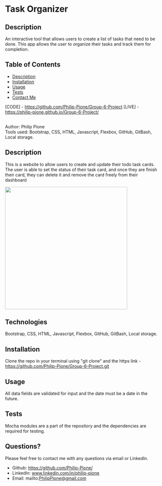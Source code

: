 # Task Organizer

## Description
An interactive tool that allows users to create a list of tasks that need to be done. This app allows the user to organize their tasks and track them for completion.



## Table of Contents

- [Description](#description)
- [Installation](#installation)
- [Usage](#usage)
- [Tests](#tests)
- [Contact Me](#questions)



[CODE] - https://github.com/Philip-Pione/Group-6-Project
[LIVE] - https://philip-pione.github.io/Group-6-Project/

<br>
Author: Philip Pione
<br>
Tools used: Bootstrap, CSS, HTML, Javascript, Flexbox, GitHub, GitBash, Local storage.



## Description

This is a website to allow users to create and update their todo task cards. The user is able to set the status of their task card, and once they are finish their card, they can delete it and remove the card freely from their dashboard

<img width="400" src="https://philip-pione.github.io/Portfolio/assets/images/Thumbnail.JPG">

## Technologies

Bootstrap, CSS, HTML, Javascript, Flexbox, GitHub, GitBash, Local storage.

## Installation

Clone the repo in your terminal using "git clone" and the https link - https://github.com/Philip-Pione/Group-6-Project.git

## Usage

All data fields are validated for input and the date must be a date in the future.

## Tests

Mocha modules are a part of the repository and the dependencies are required for testing.

## Questions?

Please feel free to contact me with any questions via email or LinkedIn.
- Github: https://github.com/Philip-Pione/
- LinkedIn: www.linkedin.com/in/philip-pione
- Email: mailto:PhilipPione@gmail.com

